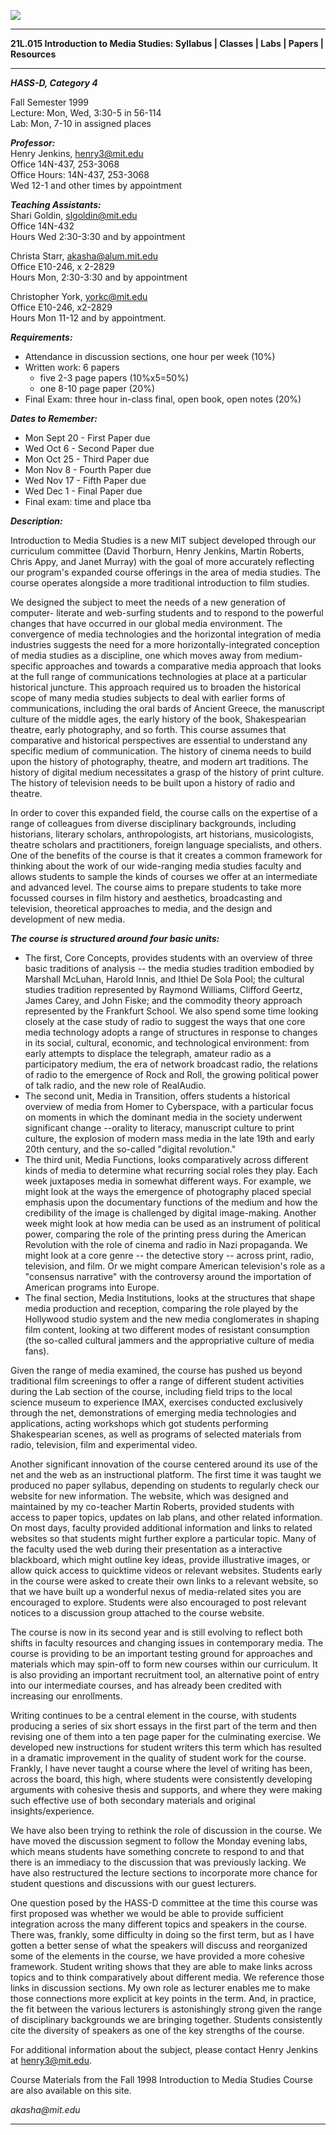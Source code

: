   ![](banner.gif)

* * *

**21L.015    Introduction to Media Studies:  Syllabus | Classes | Labs |
Papers | Resources**

* * *

**_HASS-D, Category 4_**

Fall Semester 1999  
Lecture: Mon, Wed, 3:30-5 in 56-114  
Lab: Mon, 7-10 in assigned places

**_Professor:_**  
Henry Jenkins, henry3@mit.edu  
Office 14N-437, 253-3068  
Office Hours: 14N-437, 253-3068  
Wed 12-1 and other times by appointment

**_Teaching Assistants:_**  
Shari Goldin, slgoldin@mit.edu  
Office 14N-432  
Hours Wed 2:30-3:30 and by appointment

Christa Starr, akasha@alum.mit.edu  
Office E10-246, x 2-2829  
Hours Mon, 2:30-3:30 and by appointment

Christopher York, yorkc@mit.edu  
Office E10-246, x2-2829  
Hours Mon 11-12 and by appointment.

**_Requirements:_**

  * Attendance in discussion sections, one hour per week (10%)
  * Written work: 6 papers  
    * five 2-3 page papers (10%x5=50%)
    * one 8-10 page paper (20%)
  * Final Exam: three hour in-class final, open book, open     notes (20%)

**_Dates to Remember:_**

  * Mon Sept 20 - First Paper due
  * Wed Oct 6 - Second Paper due
  * Mon Oct 25 - Third Paper due
  * Mon Nov 8 - Fourth Paper due
  * Wed Nov 17 - Fifth Paper due
  * Wed Dec 1 - Final Paper due
  * Final exam:  time and place tba

**_Description:_**

Introduction to Media Studies is a new MIT subject developed through our
curriculum committee (David Thorburn, Henry Jenkins, Martin Roberts, Chris
Appy, and Janet Murray) with the goal of more accurately reflecting our
program's expanded course offerings in the area of media studies. The course
operates alongside a more traditional introduction to film studies.

We designed the subject to meet the needs of a new generation of computer-
literate and web-surfing students and to respond to the powerful changes that
have occurred in our global media environment. The convergence of media
technologies and the horizontal integration of media industries suggests the
need for a more horizontally-integrated conception of media studies as a
discipline, one which moves away from medium-specific approaches and towards a
comparative media approach that looks at the full range of communications
technologies at place at a particular historical juncture. This approach
required us to broaden the historical scope of many media studies subjects to
deal with earlier forms of communications, including the oral bards of Ancient
Greece, the manuscript culture of the middle ages, the early history of the
book, Shakespearian theatre, early photography, and so forth. This course
assumes that comparative and historical perspectives are essential to
understand any specific medium of communication. The history of cinema needs
to build upon the history of photography, theatre, and modern art traditions.
The history of digital medium necessitates a grasp of the history of print
culture. The history of television needs to be built upon a history of radio
and theatre.

In order to cover this expanded field, the course calls on the expertise of a
range of colleagues from diverse disciplinary backgrounds, including
historians, literary scholars, anthropologists, art historians, musicologists,
theatre scholars and practitioners, foreign language specialists, and others.
One of the benefits of the course is that it creates a common framework for
thinking about the work of our wide-ranging media studies faculty and allows
students to sample the kinds of courses we offer at an intermediate and
advanced level. The course aims to prepare students to take more focussed
courses in film history and aesthetics, broadcasting and television,
theoretical approaches to media, and the design and development of new media.

**_The course is structured around four basic units:_**

  * The first, Core Concepts, provides students with an overview of three basic traditions of analysis -- the media studies tradition embodied by Marshall McLuhan, Harold Innis, and Ithiel De Sola Pool; the cultural studies tradition represented by Raymond Williams, Clifford Geertz, James Carey, and John Fiske; and the commodity theory approach represented by the Frankfurt School. We also spend some time looking closely at the case study of radio to suggest the ways that one core media technology adopts a range of structures in response to changes in its social, cultural, economic, and technological environment: from early attempts to displace the telegraph, amateur radio as a participatory medium, the era of network broadcast radio, the relations of radio to the emergence of Rock and Roll, the growing political power of talk radio, and the new role of RealAudio.
  * The second unit, Media in Transition, offers students a historical overview of media from Homer to Cyberspace, with a particular focus on moments in which the dominant media in the society underwent significant change --orality to literacy, manuscript culture to print culture, the explosion of modern mass media in the late 19th and early 20th century, and the so-called "digital revolution."
  * The third unit, Media Functions, looks comparatively across different kinds of media to determine what recurring social roles they play. Each week juxtaposes media in somewhat different ways. For example, we might look at the ways the emergence of photography placed special emphasis upon the documentary functions of the medium and how the credibility of the image is challenged by digital image-making. Another week might look at how media can be used as an instrument of political power, comparing the role of the printing press during the American Revolution with the role of cinema and radio in Nazi propaganda. We might look at a core genre -- the detective story -- across print, radio, television, and film. Or we might compare American television's role as a "consensus narrative" with the controversy around the importation of American programs into Europe.
  * The final section, Media Institutions, looks at the structures that shape media production and reception, comparing the role played by the Hollywood studio system and the new media conglomerates in shaping film content, looking at two different modes of resistant consumption (the so-called cultural jammers and the appropriative culture of media fans).

Given the range of media examined, the course has pushed us beyond traditional
film screenings to offer a range of different student activities during the
Lab section of the course, including field trips to the local science museum
to experience IMAX, exercises conducted exclusively through the net,
demonstrations of emerging media technologies and applications, acting
workshops which got students performing Shakespearian scenes, as well as
programs of selected materials from radio, television, film and experimental
video.  

Another significant innovation of the course centered around its use of the
net and the web as an instructional platform. The first time it was taught we
produced no paper syllabus, depending on students to regularly check our
website for new information. The website, which was designed and maintained by
my co-teacher Martin Roberts, provided students with access to paper topics,
updates on lab plans, and other related information. On most days, faculty
provided additional information and links to related websites so that students
might further explore a particular topic. Many of the faculty used the web
during their presentation as a interactive blackboard, which might outline key
ideas, provide illustrative images, or allow quick access to quicktime videos
or relevant websites. Students early in the course were asked to create their
own links to a relevant website, so that we have built up a wonderful nexus of
media-related sites you are encouraged to explore. Students were also
encouraged to post relevant notices to a discussion group attached to the
course website.

The course is now in its second year and is still evolving to reflect both
shifts in faculty resources and changing issues in contemporary media. The
course is providing to be an important testing ground for approaches and
materials which may spin-off to form new courses within our curriculum. It is
also providing an important recruitment tool, an alternative point of entry
into our intermediate courses, and has already been credited with increasing
our enrollments.

Writing continues to be a central element in the course, with students
producing a series of six short essays in the first part of the term and then
revising one of them into a ten page paper for the culminating exercise. We
developed new instructions for student writers this term which has resulted in
a dramatic improvement in the quality of student work for the course. Frankly,
I have never taught a course where the level of writing has been, across the
board, this high, where students were consistently developing arguments with
cohesive thesis and supports, and where they were making such effective use of
both secondary materials and original insights/experience.

We have also been trying to rethink the role of discussion in the course. We
have moved the discussion segment to follow the Monday evening labs, which
means students have something concrete to respond to and that there is an
immediacy to the discussion that was previously lacking. We have also
restructured the lecture sections to incorporate more chance for student
questions and discussions with our guest lecturers.

One question posed by the HASS-D committee at the time this course was first
proposed was whether we would be able to provide sufficient integration across
the many different topics and speakers in the course. There was, frankly, some
difficulty in doing so the first term, but as I have gotten a better sense of
what the speakers will discuss and reorganized some of the elements in the
course, we have provided a more cohesive framework. Student writing shows that
they are able to make links across topics and to think comparatively about
different media. We reference those links in discussion sections. My own role
as lecturer enables me to make those connections more explicit at key points
in the term. And, in practice, the fit between the various lecturers is
astonishingly strong given the range of disciplinary backgrounds we are
bringing together. Students consistently cite the diversity of speakers as one
of the key strengths of the course.

For additional information about the subject, please contact Henry Jenkins at
henry3@mit.edu.

Course Materials from the Fall 1998 Introduction to Media Studies Course are
also available on this site.

_akasha@mit.edu_  
  
---

